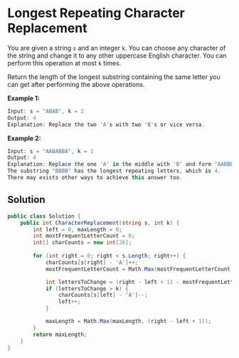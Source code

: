 # Longest Repeating Character Replacement

You are given a string `s` and an integer `k`. You can choose any character of the string and change it to any other uppercase English character. You can perform this operation at most `k` times.

Return the length of the longest substring containing the same letter you can get after performing the above operations.

 

**Example 1:**
```csharp
Input: s = "ABAB", k = 2
Output: 4
Explanation: Replace the two 'A's with two 'B's or vice versa.
```
**Example 2:**
```csharp
Input: s = "AABABBA", k = 1
Output: 4
Explanation: Replace the one 'A' in the middle with 'B' and form "AABBBBA".
The substring "BBBB" has the longest repeating letters, which is 4.
There may exists other ways to achieve this answer too.
```

## Solution

```csharp
public class Solution {
    public int CharacterReplacement(string s, int k) {
        int left = 0, maxLength = 0;
        int mostFrequentLetterCount = 0; 
        int[] charCounts = new int[26]; 
        
        for (int right = 0; right < s.Length; right++) {
            charCounts[s[right] - 'A']++;
            mostFrequentLetterCount = Math.Max(mostFrequentLetterCount, charCounts[s[right] - 'A']);

            int lettersToChange = (right - left + 1) - mostFrequentLetterCount;
            if (lettersToChange > k) { 
                charCounts[s[left] - 'A']--;
                left++;
            }

            maxLength = Math.Max(maxLength, (right - left + 1));
        }
        return maxLength;
    }
}
```